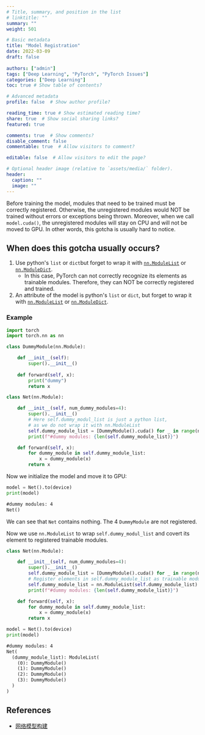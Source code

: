 ```yaml
---
# Title, summary, and position in the list
# linktitle: ""
summary: ""
weight: 501

# Basic metadata
title: "Model Registration"
date: 2022-03-09
draft: false
 
authors: ["admin"]
tags: ["Deep Learning", "PyTorch", "PyTorch Issues"]
categories: ["Deep Learning"]
toc: true # Show table of contents?

# Advanced metadata
profile: false  # Show author profile?

reading_time: true # Show estimated reading time?
share: true  # Show social sharing links?
featured: true

comments: true  # Show comments?
disable_comment: false
commentable: true  # Allow visitors to comment?  

editable: false  # Allow visitors to edit the page?  

# Optional header image (relative to `assets/media/` folder).
header:
  caption: ""
  image: ""
---
```


Before training the model, modules that need to be trained must be correctly registered. Otherwise, the unregistered modules would NOT be trained without errors or exceptions being thrown. Moreover, when we call `model.cuda()`, the unregistered modules will stay on CPU and will not be moved to GPU. In other words, this gotcha is usually hard to notice.

## When does this gotcha usually occurs?

1. Use python's `list` or  `dict`but forget to wrap it with [`nn.ModuleList`](https://pytorch.org/docs/stable/generated/torch.nn.ModuleList.html) or [`nn.ModuleDict`](https://pytorch.org/docs/stable/generated/torch.nn.ModuleDict.html).
   - In this case, PyTorch can not correctly recognize its elements as trainable modules. Therefore, they can NOT be correctly registered and trained.
2. An attribute of the model is python's `list` or  `dict`, but forget to wrap it with [`nn.ModuleList`](https://pytorch.org/docs/stable/generated/torch.nn.ModuleList.html) or [`nn.ModuleDict`](https://pytorch.org/docs/stable/generated/torch.nn.ModuleDict.html).

### Example

```python
import torch
import torch.nn as nn

class DummyModule(nn.Module):

    def __init__(self):
        super().__init__()
    
    def forward(self, x):
        print("dummy")
        return x
```

```python
class Net(nn.Module):

    def __init__(self, num_dummy_modules=4):
        super().__init__()
        # Here self.dummy_modul_list is just a python list, 
        # as we do not wrap it with nn.ModuleList
        self.dummy_module_list = [DummyModule().cuda() for _ in range(num_dummy_modules)]
        print(f"#dummy modules: {len(self.dummy_module_list)}")

    def forward(self, x):
        for dummy_module in self.dummy_module_list:
            x = dummy_module(x)
        return x
```

Now we initialize the model and move it to GPU:

```python
model = Net().to(device)
print(model)
```

```txt
#dummy modules: 4
Net()
```

We can see that `Net` contains nothing. The 4 `DummyModule` are not registered.

Now we use `nn.ModuleList` to wrap `self.dummy_modul_list` and covert its element to registered trainable modules.

```python
class Net(nn.Module):

    def __init__(self, num_dummy_modules=4):
        super().__init__()
        self.dummy_module_list = [DummyModule().cuda() for _ in range(num_dummy_modules)]
        # Register elements in self.dummy_module_list as trainable modules
        self.dummy_module_list = nn.ModuleList(self.dummy_module_list)
        print(f"#dummy modules: {len(self.dummy_module_list)}")

    def forward(self, x):
        for dummy_module in self.dummy_module_list:
            x = dummy_module(x)
        return x
```

```python
model = Net().to(device)
print(model)
```

```txt
#dummy modules: 4
Net(
  (dummy_module_list): ModuleList(
    (0): DummyModule()
    (1): DummyModule()
    (2): DummyModule()
    (3): DummyModule()
  )
)
```



## References

- [网络模型构建](https://hellojialee.github.io/2020/05/28/Pytorch%E5%AE%9E%E7%94%A8%E6%8C%87%E5%8D%97/)


